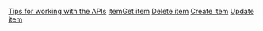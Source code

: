 
[Tips for working with the APIs](/dynamics365/business-central/dev-itpro/developer/devenv-connect-apps-tips)
[item](../resources/dynamics_item.md)[Get item](../api/dynamics_item_Get.md)
[Delete item](../api/dynamics_item_Delete.md)
[Create item](../api/dynamics_item_Create.md)
[Update item](../api/dynamics_item_Update.md)
